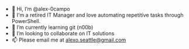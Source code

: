 - 👋 Hi, I’m @alex-0campo
- 👀 I'm a retired IT Manager and love automating repetitive tasks through PowerShell.
- 🌱 I’m currently learning git (n00b)
- 💞️ I’m looking to collaborate on IT solutions
- 📫 Please email me at alexo.seattle@gmail.com

<!---
alex-0campo/alex-0campo is a ✨ special ✨ repository because its `README.md` (this file) appears on your GitHub profile.
You can click the Preview link to take a look at your changes.
--->
